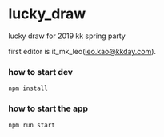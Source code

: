 # lucky_draw
lucky draw for 2019 kk spring party

first editor is it_mk_leo(leo.kao@kkday.com).

### how to start dev
```
npm install
```

### how to start the app
```
npm run start
```
